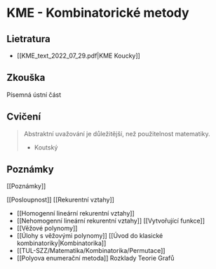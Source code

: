 # KME - Kombinatorické metody

## Lietratura
- [[KME_text_2022_07_29.pdf|KME Koucky]]
## Zkouška

Písemná
ústní část

## Cvičení

> Abstraktní uvažování je důležitější, než použitelnost matematiky.
> - Koutský

## Poznámky
[[Poznámky]]

[[Posloupnost]]
[[Rekurentní vztahy]]
- [[Homogenní lineární rekurentní vztahy]]
- [[Nehomogenní lineární rekurentní vztahy]]
[[Vytvořující funkce]]
- [[Věžové polynomy]]
- [[Úlohy s věžovými polynomy]]
[[Úvod do klasické kombinatoriky|Kombinatorika]]
- [[TUL-SZZ/Matematika/Kombinatorika/Permutace]]
- [[Polyova enumerační metoda]]
Rozklady
Teorie Grafů

